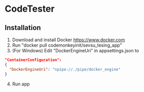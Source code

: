 # CodeTester

## Installation

1. Download and install Docker https://www.docker.com
2. Run "docker pull codemonkeyinit/sevsu_tesing_app"
3. (For Windows) Edit "DockerEngineUri" in appsettings.json to

```json
"ContainerConfiguration": 
{   
  "DockerEngineUri": "npipe://./pipe/docker_engine" 
}
```

4. Run app
